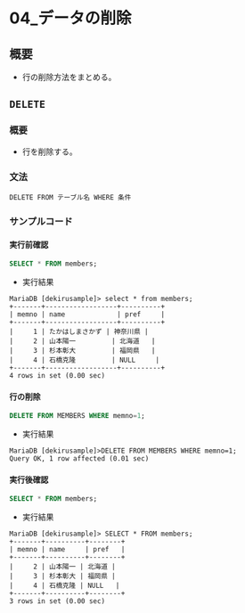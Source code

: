04\_データの削除
===

## 概要

- 行の削除方法をまとめる。

## `DELETE`

### 概要

- 行を削除する。

### 文法

`DELETE FROM テーブル名 WHERE 条件`

### サンプルコード

#### 実行前確認

```SQL
SELECT * FROM members;
```

- 実行結果

```
MariaDB [dekirusample]> select * from members;
+-------+------------------+----------+
| memno | name             | pref     |
+-------+------------------+----------+
|     1 | たかはしまさかず | 神奈川県 |
|     2 | 山本陽一         | 北海道   |
|     3 | 杉本彰大         | 福岡県   |
|     4 | 石橋克隆         | NULL     |
+-------+------------------+----------+
4 rows in set (0.00 sec)
```

#### 行の削除

```SQL
DELETE FROM MEMBERS WHERE memno=1;
```

- 実行結果

```
MariaDB [dekirusample]>DELETE FROM MEMBERS WHERE memno=1;
Query OK, 1 row affected (0.01 sec)
```

#### 実行後確認

```SQL
SELECT * FROM members;
```

- 実行結果

```
MariaDB [dekirusample]> SELECT * FROM members;
+-------+----------+--------+
| memno | name     | pref   |
+-------+----------+--------+
|     2 | 山本陽一 | 北海道 |
|     3 | 杉本彰大 | 福岡県 |
|     4 | 石橋克隆 | NULL   |
+-------+----------+--------+
3 rows in set (0.00 sec)
```
